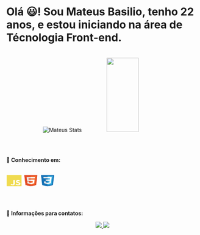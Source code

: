 <h1> Olá 😃! Sou Mateus Basilio, tenho 22 anos, e estou iniciando na área de Técnologia Front-end. </h1>
<br>

<div align="center">  
  <img width="49%" height="195px" src="https://github-readme-stats-krvj.vercel.app/api?username=Basilio-Mateus&show_icons=true&theme=tokyonight" alt="Mateus Stats" /> 
  <img width="41%" height="195px" src="https://github-readme-stats.vercel.app/api/top-langs/?username=Basilio-Mateus&layout=compact&hide_border=true&title_color=ffffff&text_color=ffffff&bg_color=0d1117" />
</div> 


<br><br>

<p align=left>
<strong>📖 Conhecimento em:</strong>
<div style="display: inline_block"><br>
  <img align="center" alt="JavaScript" height="30" width="40" src="https://raw.githubusercontent.com/devicons/devicon/master/icons/javascript/javascript-plain.svg">
  <img align="center" alt="HTML5" height="30" width="40" src="https://raw.githubusercontent.com/devicons/devicon/master/icons/html5/html5-original.svg">
  <img align="center" alt="CSS" height="30" width="40" src="https://raw.githubusercontent.com/devicons/devicon/master/icons/css3/css3-original.svg">
</div>

<br><br>


<p align="left">
  <strong>💌 Informações para contatos:</strong>

<div align=center> 
  
  <a href = "mailto:mateusbasilioemilio@gmail.com"><img src="https://img.shields.io/badge/-Gmail-%23333?style=for-the-badge&logo=gmail&logoColor=white"> </a>
  <a href="https://www.linkedin.com/in/mateus-basilio-5a6625287/" target="_blank"><img src="https://img.shields.io/badge/-LinkedIn-%230077B5?style=for-the-badge&logo=linkedin&logoColor=white" target="_blank"></a>
  
</div>
